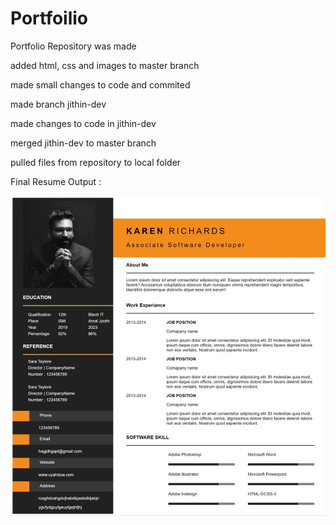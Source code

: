 # Portfoilio

Portfolio Repository was made

added html, css and images to master branch

made small changes to code and commited

made branch jithin-dev

made changes to code in jithin-dev

merged jithin-dev to master branch

pulled files from repository to local folder

Final Resume Output : 

![ScreenShot](Images/JithinRoy.png.jpeg)
